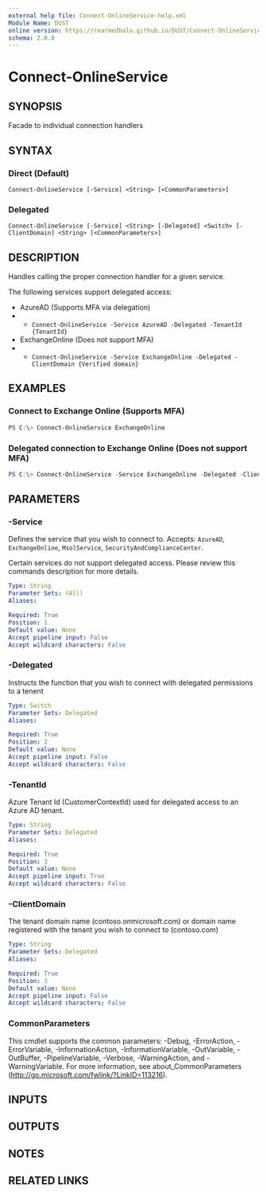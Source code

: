 ```yaml
---
external help file: Connect-OnlineService-help.xml
Module Name: DUST
online version: https://rearmedhalo.github.io/DUST/Connect-OnlineService.html
schema: 2.0.0
---
```


# Connect-OnlineService

## SYNOPSIS
Facade to individual connection handlers

## SYNTAX

### Direct (Default)
```
Connect-OnlineService [-Service] <String> [<CommonParameters>]
```

### Delegated
```
Connect-OnlineService [-Service] <String> [-Delegated] <Switch> [-ClientDomain] <String> [<CommonParameters>]
```

## DESCRIPTION
Handles calling the proper connection handler for a given service.

The following services support delegated access:
- AzureAD (Supports MFA via delegation)
- - `Connect-OnlineService -Service AzureAD -Delegated -TenantId {TenantId}`
- ExchangeOnline (Does not support MFA)
- - `Connect-OnlineService -Service ExchangeOnline -Delegated -ClientDomain {Verified domain}`

## EXAMPLES

### Connect to Exchange Online (Supports MFA)
```powershell
PS C:\> Connect-OnlineService ExchangeOnline
```

### Delegated connection to Exchange Online (Does not support MFA)
```powershell
PS C:\> Connect-OnlineService -Service ExchangeOnline -Delegated -ClientDomain fabrikam.com
```

## PARAMETERS

### -Service
Defines the service that you wish to connect to. Accepts: `AzureAD`, `ExchangeOnline`, `MsolService`, `SecurityAndComplianceCenter`.

Certain services do not support delegated access. Please review this commands description for more details.

```yaml
Type: String
Parameter Sets: (All)
Aliases:

Required: True
Position: 1
Default value: None
Accept pipeline input: False
Accept wildcard characters: False
```

### -Delegated
Instructs the function that you wish to connect with delegated permissions to a tenent

```yaml
Type: Switch
Parameter Sets: Delegated
Aliases:

Required: True
Position: 2
Default value: None
Accept pipeline input: False
Accept wildcard characters: False
```

### -TenantId
Azure Tenant Id (CustomerContextId) used for delegated access to an Azure AD tenant.

```yaml
Type: String
Parameter Sets: Delegated
Aliases:

Required: True
Position: 3
Default value: None
Accept pipeline input: True
Accept wildcard characters: False
```

### -ClientDomain
The tenant domain name (contoso.onmicrosoft.com) or domain name registered with the tenant you wish to connect to (contoso.com)

```yaml
Type: String
Parameter Sets: Delegated
Aliases:

Required: True
Position: 3
Default value: None
Accept pipeline input: False
Accept wildcard characters: False
```

### CommonParameters
This cmdlet supports the common parameters: -Debug, -ErrorAction, -ErrorVariable, -InformationAction, -InformationVariable, -OutVariable, -OutBuffer, -PipelineVariable, -Verbose, -WarningAction, and -WarningVariable. For more information, see about_CommonParameters (http://go.microsoft.com/fwlink/?LinkID=113216).

## INPUTS

## OUTPUTS

## NOTES

## RELATED LINKS
